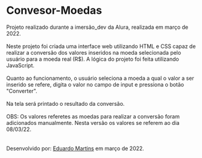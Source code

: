 # Convesor-Moedas

<p>
  Projeto realizado durante a imersão_dev da Alura, realizada em março de 2022.
  <br><br>
  Neste projeto foi criada uma interface web utilizando HTML e CSS capaz de realizar a conversão dos valores inseridos na moeda selecionada pelo usuário para a moeda real (R$). A lógica do projeto foi feita utilizando JavaScript.
  <br><br>
  Quanto ao funcionamento, o usuário seleciona a moeda a qual o valor a ser inserido se refere, digita o valor no campo de input e pressiona o botão "Converter".
  <br><br>
  Na tela será printado o resultado da conversão.
  <br><br>
  OBS: Os valores referetes as moedas para realizar a conversão foram adicionados manualmente. Nesta versão os valores se referem ao dia 08/03/22.
  <br><br><br>
  Desenvolvido por: <a href="https://www.linkedin.com/in/eduardomellomartins/" target="_blank">Eduardo Martins</a> em março de 2022.
</p>
